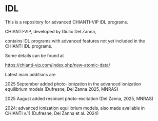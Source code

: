 # IDL

This is a repository for advanced CHIANTI-VIP IDL programs.


CHIANTI-VIP, developed by Giulio Del Zanna,

contains IDL programs with advanced features not yet included in the
CHIANTI IDL programs.

Some details can be found at

https://chianti-vip.com/index.php/new-atomic-data/


Latest main additions are


2025 September added photo-ionization in the advanced ionization equilibrium models
              (Dufresne, Del Zanna 2025, MNRAS)

2025 August    added resonant photo-excitation (Del Zanna, 2025, MNRAS)


2024: advanced ionization equilibrium models, also made available
in CHIANTI v.11 (Dufresne, Del Zanna et al. 2024)
